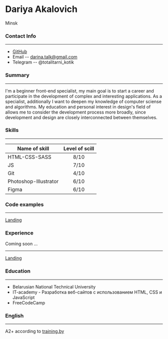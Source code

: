 # Dariya Akalovich
Minsk

### Contact Info
***

* [GitHub](https://github.com/daricat)
* Email -- darina.talk@gmail.com
* Telegram -- @totalitarni_kotik

### Summary
***
I'm a beginner front-end specialist, my main goal is to start a career and participate in the development of complex and interesting applications. As a specialist, additionally I want to deepen my knowledge of computer sciense and algorithms.
My education and personal interest in design's field of allows me to consider the development process more broadly, since development and design are closely interconnected between themselves.

### Skills
***

Name of skill  | Level of scill
------------- | :-------------:
HTML-CSS-SASS  | 8/10 
JS | 7/10
Git | 4/10 
Photoshop-Illustrator | 6/10
Figma | 6/10

### Code examples
***

[Landing](https://daricat.github.io/index.html)

### Experience
Coming soon ...
***

[Landing](https://daricat.github.io/index.html)


### Education
***

* Belarusian National Technical University
* IT-academy - Разработка веб-сайтов с использованием HTML, CSS и JavaScript
* FreeCodeCamp

### English
***

A2+ according to [training.by](https://training.by/#!/Home?lang=ru&City=42)